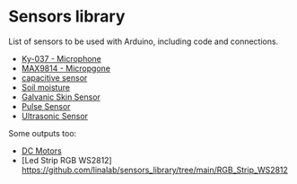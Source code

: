 # Sensors library


List of sensors to be used with Arduino, including code and connections. 

- [Ky-037 - Microphone](electret_microphone)
- [MAX9814 - Micropgone](MAX9814_Microphone)
- [capacitive sensor](capacitive)
- [Soil moisture](moisture_soil)
- [Galvanic Skin Sensor](gsr)
- [Pulse Sensor](pulse)
- [Ultrasonic Sensor](ultrasonic) 

Some outputs too:
- [DC Motors](dc-motor)
- [Led Strip RGB WS2812] https://github.com/linalab/sensors_library/tree/main/RGB_Strip_WS2812


